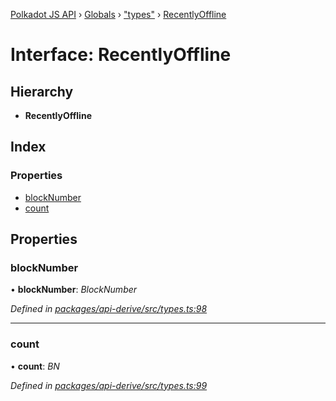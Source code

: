 [Polkadot JS API](../README.md) › [Globals](../globals.md) › ["types"](../modules/_types_.md) › [RecentlyOffline](_types_.recentlyoffline.md)

# Interface: RecentlyOffline

## Hierarchy

* **RecentlyOffline**

## Index

### Properties

* [blockNumber](_types_.recentlyoffline.md#blocknumber)
* [count](_types_.recentlyoffline.md#count)

## Properties

###  blockNumber

• **blockNumber**: *BlockNumber*

*Defined in [packages/api-derive/src/types.ts:98](https://github.com/polkadot-js/api/blob/9196ce85a/packages/api-derive/src/types.ts#L98)*

___

###  count

• **count**: *BN*

*Defined in [packages/api-derive/src/types.ts:99](https://github.com/polkadot-js/api/blob/9196ce85a/packages/api-derive/src/types.ts#L99)*
